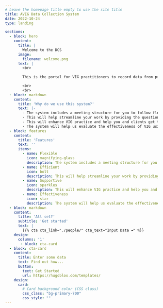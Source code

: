 ```yaml
---
# Leave the homepage title empty to use the site title
title: AVIG Data Collection System
date: 2022-10-24
type: landing

sections:
  - block: hero
    content:
      title: |
        Welcome to the DCS
      image:
        filename: welcome.png
      text: |
        <br>
        
        This is the portal for VIG practitioners to record data from pre- and post-VIG meetings with clients. We also encourage practitioners to use this system for a 6 month follow up meeting. 

        <br>
        <br>
  - block: markdown
    content: 
      title: 'Why do we use this system?'
      text: |-
        - The system includes a meeting structure for you to follow flexibly with your clients.
        - This will help streamline your work by providing the questions and measures you need in one place.
        - This will enhance VIG practice and help you and clients get the most out of your meetings before and after VIG.
        - The system will help us evaluate the effectiveness of VIG using anonymised data.
  - block: features
    content:
      title: 'Features'
      text: ''
      items:
        - name: Flexible
          icon: magnifying-glass
          description: The system includes a meeting structure for you to follow flexibly with your clients.
        - name: Efficient
          icon: bolt
          description: This will help streamline your work by providing the questions and measures you need in one place.
        - name: Supportive
          icon: sparkles
          description: This will enhance VIG practice and help you and clients get the most out of your meetings before and after VIG.
        - name: Effectiveness
          icon: star
          description: The system will help us evaluate the effectiveness of VIG using anonymised data.
  - block: markdown
    content:
      title: 'All set?'
      subtitle: 'Get started'
      text: |
        {{% cta cta_link="./people/" cta_text="Input Data →" %}}
    design:
      columns: '1'
       - block: cta-card
  - block: cta-card
    content:
      title: Enter some data
      text: Find out how...
      button:
        text: Get Started
        url: https://hugoblox.com/templates/
    design:
      card:
        # Card background color (CSS class)
        css_class: "bg-primary-700"
        css_style: ""
---
```


